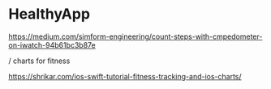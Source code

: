 # HealthyApp


https://medium.com/simform-engineering/count-steps-with-cmpedometer-on-iwatch-94b61bc3b87e


/ charts for fitness

https://shrikar.com/ios-swift-tutorial-fitness-tracking-and-ios-charts/

